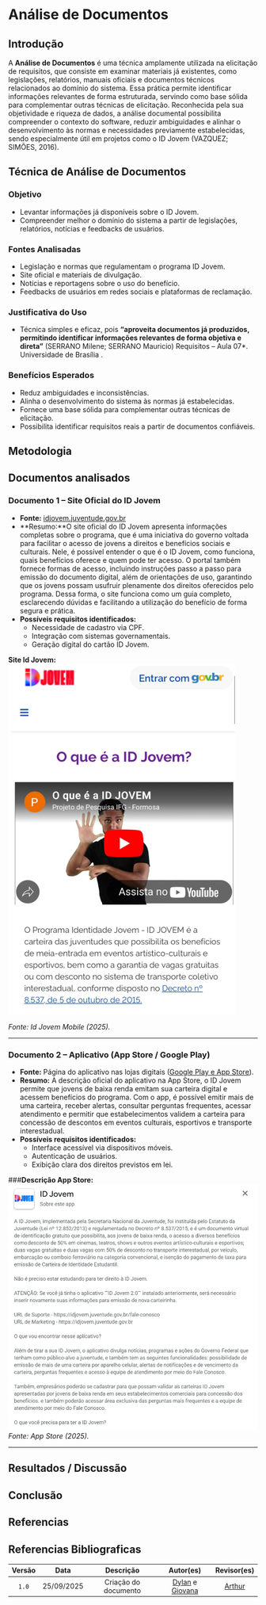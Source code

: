 # Análise de Documentos

## Introdução

A **Análise de Documentos** é uma técnica amplamente utilizada na elicitação de requisitos, que consiste em examinar materiais já existentes, como legislações, relatórios, manuais oficiais e documentos técnicos relacionados ao domínio do sistema. Essa prática permite identificar informações relevantes de forma estruturada, servindo como base sólida para complementar outras técnicas de elicitação. Reconhecida pela sua objetividade e riqueza de dados, a análise documental possibilita compreender o contexto do software, reduzir ambiguidades e alinhar o desenvolvimento às normas e necessidades previamente estabelecidas, sendo especialmente útil em projetos como o ID Jovem (VAZQUEZ; SIMÕES, 2016).

## Técnica de Análise de Documentos

### Objetivo  
- Levantar informações já disponíveis sobre o ID Jovem.  
- Compreender melhor o domínio do sistema a partir de legislações, relatórios, notícias e feedbacks de usuários.  

### Fontes Analisadas  
- Legislação e normas que regulamentam o programa ID Jovem.  
- Site oficial e materiais de divulgação.  
- Notícias e reportagens sobre o uso do benefício.  
- Feedbacks de usuários em redes sociais e plataformas de reclamação.  

### Justificativa do Uso  
- Técnica simples e eficaz, pois **“aproveita documentos já produzidos, permitindo identificar informações relevantes de forma objetiva e direta”** (SERRANO Milene; SERRANO Mauricio) Requisitos – Aula 07*. Universidade de Brasília .  

### Benefícios Esperados  
- Reduz ambiguidades e inconsistências.  
- Alinha o desenvolvimento do sistema às normas já estabelecidas.  
- Fornece uma base sólida para complementar outras técnicas de elicitação.  
- Possibilita identificar requisitos reais a partir de documentos confiáveis. 

## Metodologia



## Documentos analisados

### Documento 1 – Site Oficial do ID Jovem  
- **Fonte:** [idjovem.juventude.gov.br](https://idjovem.juventude.gov.br/)  
- **Resumo:**O site oficial do ID Jovem apresenta informações completas sobre o programa, que é uma iniciativa do governo voltada para facilitar o acesso de jovens a direitos e benefícios sociais e culturais. Nele, é possível entender o que é o ID Jovem, como funciona, quais benefícios oferece e quem pode ter acesso. O portal também fornece formas de acesso, incluindo instruções passo a passo para emissão do documento digital, além de orientações de uso, garantindo que os jovens possam usufruir plenamente dos direitos oferecidos pelo programa. Dessa forma, o site funciona como um guia completo, esclarecendo dúvidas e facilitando a utilização do benefício de forma segura e prática.  
- **Possíveis requisitos identificados:**  
  - Necessidade de cadastro via CPF.  
  - Integração com sistemas governamentais.  
  - Geração digital do cartão ID Jovem.  

**Site Id Jovem:**  
![Descrição sobre o aplicativo Id jovem no Site Id Jovem](../../../assets/Elicitações/SiteIdJovem.png)

*Fonte: Id Jovem Mobile (2025).*

---

### Documento 2 – Aplicativo (App Store / Google Play)  
- **Fonte:** Página do aplicativo nas lojas digitais ([Google Play e App Store](https://play.google.com/store/apps/details?id=com.idjovem2&hl=pt-BR)).  
- **Resumo:** A descrição oficial do aplicativo na App Store, o ID Jovem permite que jovens de baixa renda emitam sua carteira digital e acessem benefícios do programa. Com o app, é possível emitir mais de uma carteira, receber alertas, consultar perguntas frequentes, acessar atendimento e permitir que estabelecimentos validem a carteira para concessão de descontos em eventos culturais, esportivos e transporte interestadual.
- **Possíveis requisitos identificados:**  
  - Interface acessível via dispositivos móveis.  
  - Autenticação de usuários.  
  - Exibição clara dos direitos previstos em lei.  

###**Descrição App Store:**  
![Descrição sobre o aplicativo Id jovem na App Store](../../../assets/Elicitações/AppStorePrint.png)
*Fonte: App Store (2025).*


---

## Resultados / Discussão

## Conclusão

## Referencias

## Referencias  Bibliograficas 

| Versão |    Data    |      Descrição       |                        Autor(es)                        |                       Revisor(es)                       |
| :----: | :--------: | :------------------: | :-----------------------------------------------------: | :-----------------------------------------------------: |
| `1.0`  | 25/09/2025 | Criação do documento | [Dylan](https://github.com/dylancavalcante) e [Giovana](https://github.com/GiovanaFontesS)| [Arthur](https://github.com/arthurfernandesj) |
